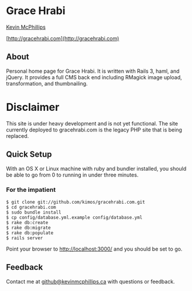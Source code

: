 # Grace Hrabi

[Kevin McPhillips](mailto:github@kevinmcphillips.ca)

[http://gracehrabi.com](http://gracehrabi.com)


## About

Personal home page for Grace Hrabi. It is written with Rails 3, haml, and jQuery. It provides a full CMS back end including RMagick image upload, transformation, and thumbnailing.


# Disclaimer

This site is under heavy development and is not yet functional. The site currently deployed to gracehrabi.com is the legacy PHP site that is being replaced.


## Quick Setup

With an OS X or Linux machine with ruby and bundler installed, you should be able to go from 0 to running in under three minutes. 


### For the impatient

    $ git clone git://github.com/kimos/gracehrabi.com.git
    $ cd gracehrabi.com
    $ sudo bundle install
    $ cp config/database.yml.example config/database.yml
    $ rake db:create
    $ rake db:migrate
    $ rake db:populate
    $ rails server

Point your browser to [http://localhost:3000/](http://localhost:3000/) and you should be set to go.


## Feedback

Contact me at [github@kevinmcphillips.ca](mailto:github@kevinmcphillips.ca) with questions or feedback.

